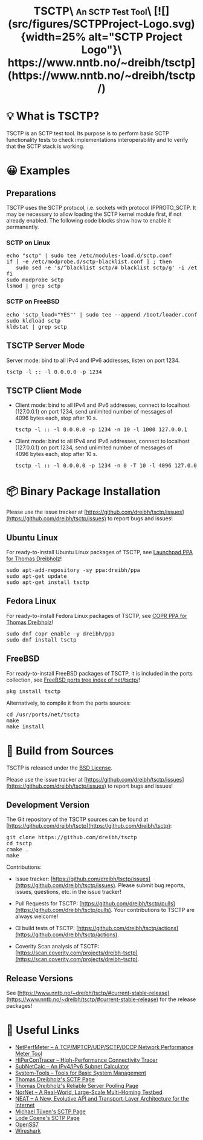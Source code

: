 <h1 align="center">
 TSCTP\
 <span style="font-size: 75%">An SCTP Test Tool</span>\
 [![](src/figures/SCTPProject-Logo.svg){width=25% alt="SCTP Project Logo"}\
 https://www.nntb.no/~dreibh/tsctp](https://www.nntb.no/~dreibh/tsctp/)
</h1>


# 💡 What is TSCTP?

TSCTP is an SCTP test tool. Its purpose is to perform basic SCTP
functionality tests to check implementations interoperability and
to verify that the SCTP stack is working.


# 😀 Examples

## Preparations

TSCTP uses the SCTP protocol, i.e. sockets with protocol IPPROTO_SCTP. It may be necessary to allow loading the SCTP kernel module first, if not already enabled. The following code blocks show how to enable it permanently.

### SCTP on Linux

<pre>
echo "sctp" | sudo tee /etc/modules-load.d/sctp.conf
if [ -e /etc/modprobe.d/sctp-blacklist.conf ] ; then
   sudo sed -e 's/^blacklist sctp/# blacklist sctp/g' -i /etc/modprobe.d/sctp-blacklist.conf
fi
sudo modprobe sctp
lsmod | grep sctp
</pre>

### SCTP on FreeBSD

<pre>
echo 'sctp_load="YES"' | sudo tee --append /boot/loader.conf
sudo kldload sctp
kldstat | grep sctp
</pre>

## TSCTP Server Mode

Server mode: bind to all IPv4 and IPv6 addresses, listen on port&nbsp;1234.

<pre>
tsctp -l :: -l 0.0.0.0 -p 1234
</pre>

## TSCTP Client Mode

* Client mode:
  bind to all IPv4 and IPv6 addresses,
  connect to localhost (127.0.0.1) on port&nbsp;1234,
  send unlimited number of messages of 4096&nbsp;bytes each,
  stop after 10 s.

  <pre>
  tsctp -l :: -l 0.0.0.0 -p 1234 -n 10 -l 1000 127.0.0.1
  </pre>

* Client mode:
  bind to all IPv4 and IPv6 addresses,
  connect to localhost (127.0.0.1) on port&nbsp;1234,
  send unlimited number of messages of 4096&nbsp;bytes each,
  stop after 10&nbsp;s.

  <pre>
  tsctp -l :: -l 0.0.0.0 -p 1234 -n 0 -T 10 -l 4096 127.0.0.1
  </pre>


# 📦 Binary Package Installation

Please use the issue tracker at [https://github.com/dreibh/tsctp/issues](https://github.com/dreibh/tsctp/issues) to report bugs and issues!

## Ubuntu Linux

For ready-to-install Ubuntu Linux packages of TSCTP, see [Launchpad PPA for Thomas Dreibholz](https://launchpad.net/~dreibh/+archive/ubuntu/ppa/+packages?field.name_filter=tsctp&field.status_filter=published&field.series_filter=)!

<pre>
sudo apt-add-repository -sy ppa:dreibh/ppa
sudo apt-get update
sudo apt-get install tsctp
</pre>

## Fedora Linux

For ready-to-install Fedora Linux packages of TSCTP, see [COPR PPA for Thomas Dreibholz](https://copr.fedorainfracloud.org/coprs/dreibh/ppa/package/tsctp/)!

<pre>
sudo dnf copr enable -y dreibh/ppa
sudo dnf install tsctp
</pre>

## FreeBSD

For ready-to-install FreeBSD packages of TSCTP, it is included in the ports collection, see [FreeBSD ports tree index of net/tsctp/](https://cgit.freebsd.org/ports/tree/net/tsctp/)!

<pre>
pkg install tsctp
</pre>

Alternatively, to compile it from the ports sources:

<pre>
cd /usr/ports/net/tsctp
make
make install
</pre>


# 💾 Build from Sources

TSCTP is released under the [BSD License](https://opensource.org/license/BSD-3-Clause).

Please use the issue tracker at [https://github.com/dreibh/tsctp/issues](https://github.com/dreibh/tsctp/issues) to report bugs and issues!

## Development Version

The Git repository of the TSCTP sources can be found at [https://github.com/dreibh/tsctp](https://github.com/dreibh/tsctp):

<pre>
git clone https://github.com/dreibh/tsctp
cd tsctp
cmake .
make
</pre>

Contributions:

* Issue tracker: [https://github.com/dreibh/tsctp/issues](https://github.com/dreibh/tsctp/issues).
  Please submit bug reports, issues, questions, etc. in the issue tracker!

* Pull Requests for TSCTP: [https://github.com/dreibh/tsctp/pulls](https://github.com/dreibh/tsctp/pulls).
  Your contributions to TSCTP are always welcome!

* CI build tests of TSCTP: [https://github.com/dreibh/tsctp/actions](https://github.com/dreibh/tsctp/actions).

* Coverity Scan analysis of TSCTP: [https://scan.coverity.com/projects/dreibh-tsctp](https://scan.coverity.com/projects/dreibh-tsctp).

## Release Versions

See [https://www.nntb.no/~dreibh/tsctp/#current-stable-release](https://www.nntb.no/~dreibh/tsctp/#current-stable-release) for the release packages!


# 🔗 Useful Links

* [NetPerfMeter – A TCP/MPTCP/UDP/SCTP/DCCP Network Performance Meter Tool](https://www.nntb.no/~dreibh/netperfmeter/index.html)
* [HiPerConTracer – High-Performance Connectivity Tracer](https://www.nntb.no/~dreibh/hipercontracer/index.html)
* [SubNetCalc – An IPv4/IPv6 Subnet Calculator](https://www.nntb.no/~dreibh/subnetcalc/index.html)
* [System-Tools – Tools for Basic System Management](https://www.nntb.no/~dreibh/system-tools/index.html)
* [Thomas Dreibholz's SCTP Page](https://www.nntb.no/~dreibh/sctp/index.html)
* [Thomas Dreibholz's Reliable Server Pooling Page](https://www.nntb.no/~dreibh/rserpool/index.html)
* [NorNet – A Real-World, Large-Scale Multi-Homing Testbed](https://www.nntb.no/)
* [NEAT – A New, Evolutive API and Transport-Layer Architecture for the Internet](https://neat.nntb.no/)
* [Michael Tüxen's SCTP Page](https://www.sctp.de/)
* [Lode Coene's SCTP Page](https://web.archive.org/web/20210813064400/http://www.sctp.be/)
* [OpenSS7](https://web.archive.org/web/20210813195936/http://www.openss7.org/)
* [Wireshark](https://www.wireshark.org/)
